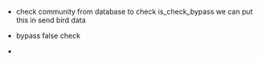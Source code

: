-  check community from database to check is_check_bypass 
  we can put this in send bird data



- bypass false check 
- 